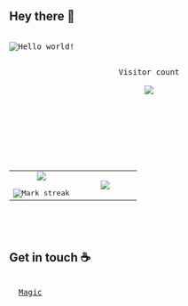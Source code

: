 ## Hey there :wave:
<pre>

<img align="center" src="https://raw.githubusercontent.com/sagar-viradiya/sagar-viradiya/master/resources/banner.png" alt="Hello world!">
<p align="center"> 
Visitor count<br>
<img src="https://profile-counter.glitch.me/Ash310u/count.svg" />
</p>
<div align="center">
</div>
<!--- stats & Trophy (start) -->
<p align="center">
  <!--- stats (start) -->
<table align="center">
<tr border="none">
<td width="50%" align="center">
<img  align="center"  src="https://github-readme-stats.vercel.app/api?username=ash310u&show_icons=true&theme=dark&hide_border=true" />
<br></br>
<img  title="🔥 Get streak stats for your profile at git.io/streak-stats" alt="Mark streak" src="https://github-readme-streak-stats.herokuapp.com/?user=ash310u&theme=dark&hide_border=false" /> 
</td>
<td width="50%" align="center">
<img  align="center"  src="https://github-readme-stats.anuraghazra1.vercel.app/api/top-langs/?username=ash310u&theme=dark&hide_border=false&no-bg=true&no-frame=true&langs_count=10"/> 
</td>
</tr>
</table>
<!--- stats (end) -->
</pre>

## Get in touch :coffee:

<pre>
  
  <a href="https://linktree-ashu.netlify.app" target="_blank">Magic</a>

</pre>

